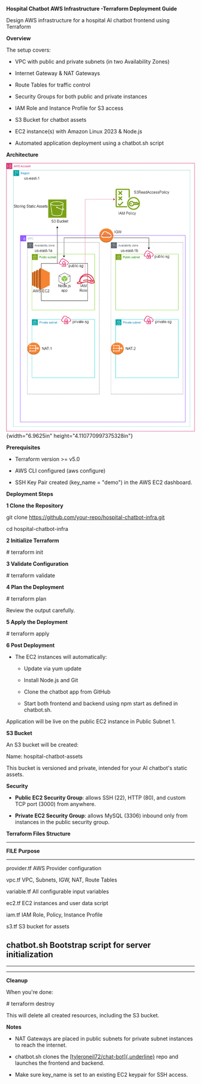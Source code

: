 **Hospital Chatbot AWS Infrastructure -Terraform Deployment Guide**

Design AWS infrastructure for a hospital AI chatbot frontend using
Terraform

**Overview**

The setup covers:

-   VPC with public and private subnets (in two Availability Zones)

-   Internet Gateway & NAT Gateways

-   Route Tables for traffic control

-   Security Groups for both public and private instances

-   IAM Role and Instance Profile for S3 access

-   S3 Bucket for chatbot assets

-   EC2 instance(s) with Amazon Linux 2023 & Node.js

-   Automated application deployment using a chatbot.sh script

**Architecture**

![](./image1.png){width="6.9625in" height="4.110770997375328in"}

**Prerequisites**

-   Terraform version \>= v5.0

-   AWS CLI configured (aws configure)

-   SSH Key Pair created (key_name = \"demo\") in the AWS EC2 dashboard.

**Deployment Steps**

**1️ Clone the Repository**

git clone https://github.com/your-repo/hospital-chatbot-infra.git

cd hospital-chatbot-infra

**2️ Initialize Terraform**

\# terraform init

**3️ Validate Configuration**

\# terraform validate

**4️ Plan the Deployment**

\# terraform plan

Review the output carefully.

**5️ Apply the Deployment**

\# terraform apply

**6️ Post Deployment**

-   The EC2 instances will automatically:

    -   Update via yum update

    -   Install Node.js and Git

    -   Clone the chatbot app from GitHub

    -   Start both frontend and backend using npm start as defined in
        chatbot.sh.

Application will be live on the public EC2 instance in Public Subnet 1.

**S3 Bucket**

An S3 bucket will be created:

Name: hospital-chatbot-assets

This bucket is versioned and private, intended for your AI chatbot's
static assets.

**Security**

-   **Public EC2 Security Group**: allows SSH (22), HTTP (80), and
    custom TCP port (3000) from anywhere.

-   **Private EC2 Security Group**: allows MySQL (3306) inbound only
    from instances in the public security group.

**Terraform Files Structure**

  -----------------------------------------------------------------------
  **FILE**                            **Purpose**
  ----------------------------------- -----------------------------------
  provider.tf                         AWS Provider configuration

  vpc.tf                              VPC, Subnets, IGW, NAT, Route
                                      Tables

  variable.tf                         All configurable input variables

  ec2.tf                              EC2 instances and user data script

  iam.tf                              IAM Role, Policy, Instance Profile

  s3.tf                               S3 bucket for assets

  chatbot.sh                          Bootstrap script for server
                                      initialization
  -----------------------------------------------------------------------

  ---------------- ------------------------------------------------------
                   

                   
  ---------------- ------------------------------------------------------

**Cleanup**

When you\'re done:

\# terraform destroy

This will delete all created resources, including the S3 bucket.

**Notes**

-   NAT Gateways are placed in public subnets for private subnet
    instances to reach the internet.

-   chatbot.sh clones the
    [[tyleroneil72/chat-bot]{.underline}](https://github.com/tyleroneil72/chat-bot)
    repo and launches the frontend and backend.

-   Make sure key_name is set to an existing EC2 keypair for SSH access.
